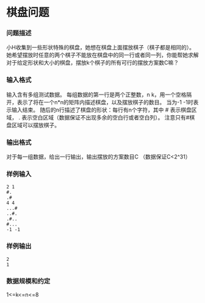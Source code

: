 # 棋盘问题



### 问题描述

小H收集到一些形状特殊的棋盘，她想在棋盘上面摆放棋子（棋子都是相同的）。她希望摆放时任意的两个棋子不能放在棋盘中的同一行或者同一列，你能帮她求解对于给定形状和大小的棋盘，摆放k个棋子的所有可行的摆放方案数C嘛？

### 输入格式

输入含有多组测试数据。
每组数据的第一行是两个正整数，n k，用一个空格隔开，表示了将在一个n*n的矩阵内描述棋盘，以及摆放棋子的数目。
当为-1 -1时表示输入结束。
随后的n行描述了棋盘的形状：每行有n个字符，其中 # 表示棋盘区域， . 表示空白区域（数据保证不出现多余的空白行或者空白列）。
注意只有#棋盘区域可以摆放棋子。

### 输出格式

对于每一组数据，给出一行输出，输出摆放的方案数目C （数据保证C<2^31）

### 样例输入

```
2 1
#.
.#
4 4
...#
..#.
.#..
#...
-1 -1
```

### 样例输出

```
2
1
```

### 数据规模和约定

1<=k<=n<=8